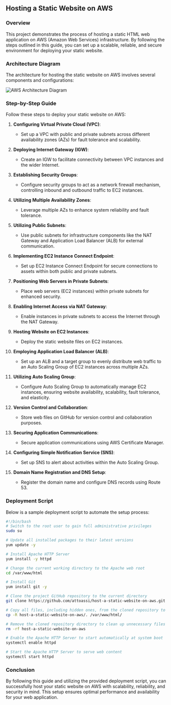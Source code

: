 


## Hosting a Static Website on AWS

### Overview

This project demonstrates the process of hosting a static HTML web application on AWS (Amazon Web Services) infrastructure. By following the steps outlined in this guide, you can set up a scalable, reliable, and secure environment for deploying your static website.

### Architecture Diagram

The architecture for hosting the static website on AWS involves several components and configurations:

![AWS Architecture Diagram](architecture_diagram.png)

### Step-by-Step Guide

Follow these steps to deploy your static website on AWS:

1. **Configuring Virtual Private Cloud (VPC)**:
   - Set up a VPC with public and private subnets across different availability zones (AZs) for fault tolerance and scalability.

2. **Deploying Internet Gateway (IGW)**:
   - Create an IGW to facilitate connectivity between VPC instances and the wider Internet.

3. **Establishing Security Groups**:
   - Configure security groups to act as a network firewall mechanism, controlling inbound and outbound traffic to EC2 instances.

4. **Utilizing Multiple Availability Zones**:
   - Leverage multiple AZs to enhance system reliability and fault tolerance.

5. **Utilizing Public Subnets**:
   - Use public subnets for infrastructure components like the NAT Gateway and Application Load Balancer (ALB) for external communication.

6. **Implementing EC2 Instance Connect Endpoint**:
   - Set up EC2 Instance Connect Endpoint for secure connections to assets within both public and private subnets.

7. **Positioning Web Servers in Private Subnets**:
   - Place web servers (EC2 instances) within private subnets for enhanced security.

8. **Enabling Internet Access via NAT Gateway**:
   - Enable instances in private subnets to access the Internet through the NAT Gateway.

9. **Hosting Website on EC2 Instances**:
   - Deploy the static website files on EC2 instances.

10. **Employing Application Load Balancer (ALB)**:
    - Set up an ALB and a target group to evenly distribute web traffic to an Auto Scaling Group of EC2 instances across multiple AZs.

11. **Utilizing Auto Scaling Group**:
    - Configure Auto Scaling Group to automatically manage EC2 instances, ensuring website availability, scalability, fault tolerance, and elasticity.

12. **Version Control and Collaboration**:
    - Store web files on GitHub for version control and collaboration purposes.

13. **Securing Application Communications**:
    - Secure application communications using AWS Certificate Manager.

14. **Configuring Simple Notification Service (SNS)**:
    - Set up SNS to alert about activities within the Auto Scaling Group.

15. **Domain Name Registration and DNS Setup**:
    - Register the domain name and configure DNS records using Route 53.

### Deployment Script

Below is a sample deployment script to automate the setup process:

```bash
#!/bin/bash
# Switch to the root user to gain full administrative privileges
sudo su

# Update all installed packages to their latest versions
yum update -y

# Install Apache HTTP Server
yum install -y httpd

# Change the current working directory to the Apache web root
cd /var/www/html

# Install Git
yum install git -y

# Clone the project GitHub repository to the current directory
git clone https://github.com/attoassi/host-a-static-website-on-aws.git

# Copy all files, including hidden ones, from the cloned repository to the Apache web root
cp -R host-a-static-website-on-aws/. /var/www/html/

# Remove the cloned repository directory to clean up unnecessary files
rm -rf host-a-static-website-on-aws

# Enable the Apache HTTP Server to start automatically at system boot
systemctl enable httpd

# Start the Apache HTTP Server to serve web content
systemctl start httpd
```

### Conclusion

By following this guide and utilizing the provided deployment script, you can successfully host your static website on AWS with scalability, reliability, and security in mind. This setup ensures optimal performance and availability for your web application.

